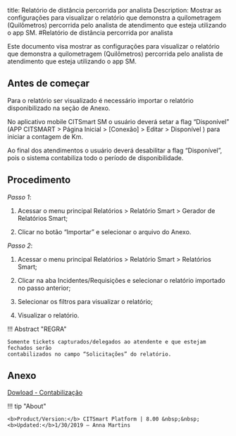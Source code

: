 title: Relatório de distância percorrida por analista
Description: Mostrar as configurações para visualizar o relatório que demonstra a quilometragem (Quilômetros) percorrida pelo analista de atendimento que esteja utilizando o app SM.
#Relatório de distância percorrida por analista

Este documento visa mostrar as configurações para visualizar o relatório que
demonstra a quilometragem (Quilômetros) percorrida pelo analista de atendimento
que esteja utilizando o app SM.

Antes de começar
----------------

Para o relatório ser visualizado é necessário importar o relatório
disponibilizado na seção de Anexo.

No aplicativo mobile CITSmart SM o usuário deverá setar a flag “Disponível”
(APP CITSMART \> Página Inicial \> [Conexão] \> Editar \> Disponível ) para
iniciar a contagem de Km.

Ao final dos atendimentos o usuário deverá desabilitar a flag “Disponível”, pois
o sistema contabiliza todo o período de disponibilidade.

Procedimento
------------

*Passo 1*:

1.  Acessar o menu principal Relatórios \> Relatório Smart \> Gerador de
    Relatórios Smart;

2.  Clicar no botão “Importar” e selecionar o arquivo do Anexo.

*Passo 2*:

1.  Acessar o menu principal Relatórios \> Relatório Smart \> Relatórios Smart;

2.  Clicar na aba Incidentes/Requisições e selecionar o relatório importado no
    passo anterior;

3.  Selecionar os filtros para visualizar o relatório;

4.  Visualizar o relatório.


!!! Abstract "REGRA"

    Somente tickets capturados/delegados ao atendente e que estejam fechados serão
    contabilizados no campo “Solicitações” do relatório.

Anexo
-----

[Dowload - Contabilização][1]


!!! tip "About"

    <b>Product/Version:</b> CITSmart Platform | 8.00 &nbsp;&nbsp;
    <b>Updated:</b>1/30/2019 – Anna Martins
    
    
  [1]:/pt-br/citsmart-platform-8/additional-features-mobile-and-fiel-service/report/images/km-por-analista.citreport
